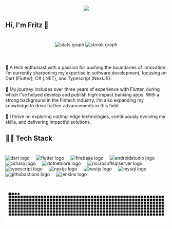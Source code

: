 <br clear="both">

<div align="center">
  <img height="200" src="https://camo.githubusercontent.com/99046e0c2887609c9bbed6154940283f796858212034825ac28cd0ab2670f822/68747470733a2f2f692e70696e696d672e636f6d2f6f726967696e616c732f30342f61352f36362f30346135363639373630346636303735366535303530363637623335653362342e676966"  />
</div>

###

<h2 align="left">Hi, I'm Fritz  👋</h2>

###

<br clear="both">

<div align="center">
  <img src="https://github-readme-stats.vercel.app/api?username=freitzx&hide_title=false&hide_rank=false&show_icons=true&include_all_commits=true&count_private=true&disable_animations=false&theme=dracula&locale=en&hide_border=false" height="150" alt="stats graph"  />
  <img src="https://streak-stats.demolab.com?user=freitzx&locale=en&mode=daily&theme=dracula&hide_border=false&border_radius=5" height="150" alt="streak graph"  />
</div>

###

<br clear="both">

<p align="left">👋 A tech enthusiast with a passion for pushing the boundaries of innovation. I’m currently sharpening my expertise in software development, focusing on Dart (Flutter), C# (.NET), and Typescript (NextJS).<br><br>🌱 My journey includes over three years of experience with Flutter, during which I've helped develop and publish high-impact banking apps. With a strong background in the Fintech industry, I’m also expanding my knowledge to drive further advancements in this field.<br><br>🚀 I thrive on exploring cutting-edge technologies, continuously evolving my skills, and delivering impactful solutions.</p>

###

<h2 align="left">🧑‍💻 Tech Stack</h2>

###

<br clear="both">

<div align="left">
  <img src="https://cdn.jsdelivr.net/gh/devicons/devicon/icons/dart/dart-original.svg" height="30" alt="dart logo"  />
  <img width="12" />
  <img src="https://cdn.jsdelivr.net/gh/devicons/devicon/icons/flutter/flutter-original.svg" height="30" alt="flutter logo"  />
  <img width="12" />
  <img src="https://cdn.jsdelivr.net/gh/devicons/devicon/icons/firebase/firebase-plain.svg" height="30" alt="firebase logo"  />
  <img width="12" />
  <img src="https://skillicons.dev/icons?i=androidstudio" height="30" alt="androidstudio logo"  />
  <img width="12" />
  <img src="https://cdn.jsdelivr.net/gh/devicons/devicon/icons/csharp/csharp-original.svg" height="30" alt="csharp logo"  />
  <img width="12" />
  <img src="https://cdn.jsdelivr.net/gh/devicons/devicon/icons/dotnetcore/dotnetcore-original.svg" height="30" alt="dotnetcore logo"  />
  <img width="12" />
  <img src="https://cdn.jsdelivr.net/gh/devicons/devicon/icons/microsoftsqlserver/microsoftsqlserver-plain.svg" height="30" alt="microsoftsqlserver logo"  />
  <img width="12" />
  <img src="https://cdn.jsdelivr.net/gh/devicons/devicon/icons/typescript/typescript-original.svg" height="30" alt="typescript logo"  />
  <img width="12" />
  <img src="https://cdn.jsdelivr.net/gh/devicons/devicon/icons/nextjs/nextjs-original.svg" height="30" alt="nextjs logo"  />
  <img width="12" />
  <img src="https://cdn.simpleicons.org/nestjs/E0234E" height="30" alt="nestjs logo"  />
  <img width="12" />
  <img src="https://cdn.jsdelivr.net/gh/devicons/devicon/icons/mysql/mysql-original.svg" height="30" alt="mysql logo"  />
  <img width="12" />
  <img src="https://cdn.simpleicons.org/githubactions/2088FF" height="30" alt="githubactions logo"  />
  <img width="12" />
  <img src="https://skillicons.dev/icons?i=jenkins" height="30" alt="jenkins logo"  />
</div>

###

<br clear="both">

<img src="https://raw.githubusercontent.com/freitzx/freitzx/output/snake.svg" alt="Snake animation" />

###
